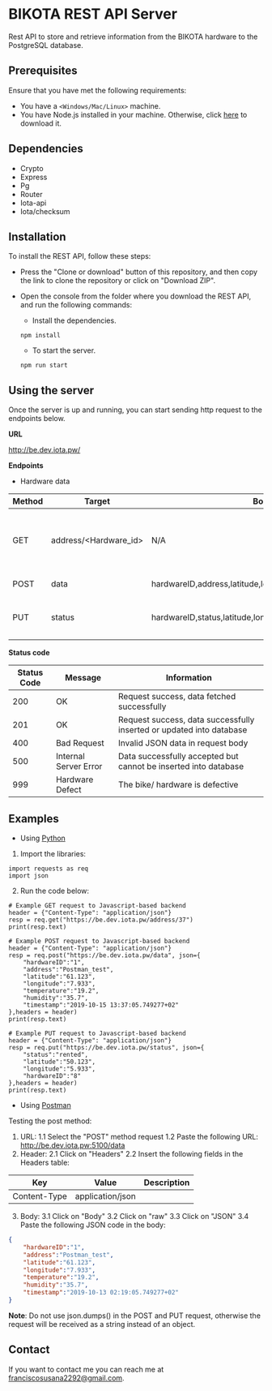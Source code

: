 # BIKOTA REST API Server

Rest API to store and retrieve information from the BIKOTA hardware to the PostgreSQL database.

## Prerequisites

Ensure that you have met the following requirements:

* You have a `<Windows/Mac/Linux>` machine.
* You have Node.js installed in your machine. Otherwise, click [here](https://nodejs.org/en/) to download it.

## Dependencies

- Crypto
- Express
- Pg
- Router
- Iota-api
- Iota/checksum

## Installation

To install the REST API, follow these steps:

* Press the "Clone or download" button of this repository, and then copy the link to clone the repository or click  on "Download ZIP".
* Open the console from the folder where you download the REST API, and run the following commands:
	* Install the dependencies.

	`npm install`
	* To start the server.

	`npm run start`

## Using the server

Once the server is up and running, you can start sending http request to the endpoints below.

**URL**

http://be.dev.iota.pw/

**Endpoints**

* Hardware data

Method | Target | Body Parameters |Description
---------|----------|---------|---------
 GET | address/<Hardware_id> | N/A | Retrieve a new session address for the hardware
 POST | data | hardwareID,address,latitude,longitude,temperature,humidity,timestamp|Add new sensor data
 PUT | status | hardwareID,status,latitude,longitude |Update the hardware (bike)'s status

**Status code**

Status Code | Message | Information
---------|----------|----------
200 | OK | Request success, data fetched successfully
201 | OK | Request success, data successfully inserted or updated into database
400 | Bad Request | Invalid JSON data in request body 
500 | Internal Server Error | Data successfully accepted but cannot be inserted into database 
999 | Hardware Defect | The bike/ hardware is defective

## Examples

* Using [Python](https://www.python.org/downloads/)

1. Import the libraries:

```
import requests as req
import json
```
2. Run the code below:

```
# Example GET request to Javascript-based backend
header = {"Content-Type": "application/json"}
resp = req.get("https://be.dev.iota.pw/address/37")
print(resp.text)
```

```
# Example POST request to Javascript-based backend
header = {"Content-Type": "application/json"}
resp = req.post("https://be.dev.iota.pw/data", json={
	"hardwareID":"1",
	"address":"Postman_test",
	"latitude":"61.123",
	"longitude":"7.933",
	"temperature":"19.2",
	"humidity":"35.7",
	"timestamp":"2019-10-15 13:37:05.749277+02"
},headers = header)
print(resp.text)
```

```
# Example PUT request to Javascript-based backend
header = {"Content-Type": "application/json"}
resp = req.put("https://be.dev.iota.pw/status", json={
	"status":"rented",
	"latitude":"50.123",
	"longitude":"5.933",
	"hardwareID":"8"
},headers = header)
print(resp.text)
```
* Using [Postman](https://www.getpostman.com/downloads/)

Testing the post method:

1. URL:
1.1 Select the "POST" method request
1.2 Paste the following URL: http://be.dev.iota.pw:5100/data
2. Header: 
2.1 Click on "Headers"
2.2 Insert the following fields in the Headers table:

Key | Value | Description
---------|----------|---------
 Content-Type | application/json | 
 3. Body: 
 3.1 Click on "Body"
 3.2 Click on "raw"
 3.3 Click on "JSON"
 3.4 Paste the following JSON code in the body:

```json
{
	"hardwareID":"1",
	"address":"Postman_test",
	"latitude":"61.123",
	"longitude":"7.933",
	"temperature":"19.2",
	"humidity":"35.7",
	"timestamp":"2019-10-13 02:19:05.749277+02"
}
```

**Note**: Do not use json.dumps() in the POST and PUT request, otherwise the request will be received as a string instead of an object.

## Contact

If you want to contact me you can reach me at franciscosusana2292@gmail.com.

